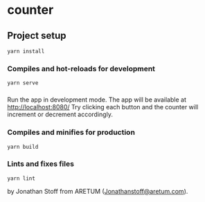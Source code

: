 # counter

## Project setup
```
yarn install
```

### Compiles and hot-reloads for development
```
yarn serve
```
###
Run the app in development mode. The app will be available at [http://localhost:8080/](http://localhost:8080/)
Try clicking each button and the counter will increment or decrement accordingly.

### Compiles and minifies for production
```
yarn build
```

### Lints and fixes files
```
yarn lint
```

by Jonathan Stoff from ARETUM (Jonathanstoff@aretum.com).